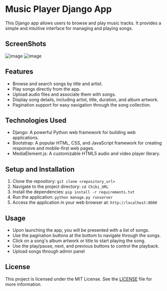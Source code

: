 # Music Player Django App

This Django app allows users to browse and play music tracks. It provides a simple and intuitive interface for managing and playing songs.

## ScreenShots
![image](https://github.com/EGhost98/Django_Music_Player/assets/76267623/56a5804d-1c71-42d9-8ccf-8aa0c349620a)
![image](https://github.com/EGhost98/Django_Music_Player/assets/76267623/6418f7f3-a0a4-43dc-b6a4-7b97a72aa9c7)

## Features

- Browse and search songs by title and artist.
- Play songs directly from the app.
- Upload audio files and associate them with songs.
- Display song details, including artist, title, duration, and album artwork.
- Pagination support for easy navigation through the song collection.

## Technologies Used

- Django: A powerful Python web framework for building web applications.
- Bootstrap: A popular HTML, CSS, and JavaScript framework for creating responsive and mobile-first web pages.
- MediaElement.js: A customizable HTML5 audio and video player library.

## Setup and Installation

1. Clone the repository: `git clone <repository_url>`
2. Navigate to the project directory: `cd Chibi_URL`
3. Install the dependencies: `pip install -r requirements.txt`
4. Run the application: `python manage.py runserver`
5. Access the application in your web browser at: `http://localhost:8000`

## Usage

- Upon launching the app, you will be presented with a list of songs.
- Use the pagination buttons at the bottom to navigate through the songs.
- Click on a song's album artwork or title to start playing the song.
- Use the play/pause, next, and previous buttons to control the playback.
- Upload songs through admin panel


## License

This project is licensed under the MIT License. See the [LICENSE](LICENSE) file for more information.
